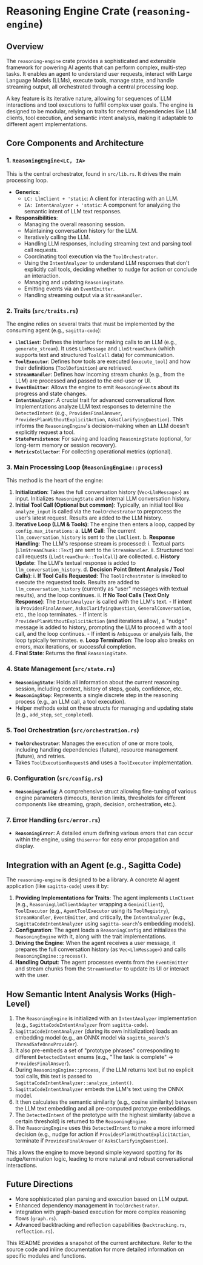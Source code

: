 # Reasoning Engine Crate (`reasoning-engine`)

## Overview

The `reasoning-engine` crate provides a sophisticated and extensible framework for powering AI agents that can perform complex, multi-step tasks. It enables an agent to understand user requests, interact with Large Language Models (LLMs), execute tools, manage state, and handle streaming output, all orchestrated through a central processing loop.

A key feature is its iterative nature, allowing for sequences of LLM interactions and tool executions to fulfill complex user goals. The engine is designed to be modular, relying on traits for external dependencies like LLM clients, tool execution, and semantic intent analysis, making it adaptable to different agent implementations.

## Core Components and Architecture

### 1. `ReasoningEngine<LC, IA>`
This is the central orchestrator, found in `src/lib.rs`. It drives the main processing loop.
- **Generics**: 
    - `LC: LlmClient + 'static`: A client for interacting with an LLM.
    - `IA: IntentAnalyzer + 'static`: A component for analyzing the semantic intent of LLM text responses.
- **Responsibilities**:
    - Managing the overall reasoning session.
    - Maintaining conversation history for the LLM.
    - Iteratively calling the LLM.
    - Handling LLM responses, including streaming text and parsing tool call requests.
    - Coordinating tool execution via the `ToolOrchestrator`.
    - Using the `IntentAnalyzer` to understand LLM responses that don't explicitly call tools, deciding whether to nudge for action or conclude an interaction.
    - Managing and updating `ReasoningState`.
    - Emitting events via an `EventEmitter`.
    - Handling streaming output via a `StreamHandler`.

### 2. Traits (`src/traits.rs`)
The engine relies on several traits that must be implemented by the consuming agent (e.g., `sagitta-code`):
- **`LlmClient`**: Defines the interface for making calls to an LLM (e.g., `generate_stream`). It uses `LlmMessage` and `LlmStreamChunk` (which supports text and structured `ToolCall` data) for communication.
- **`ToolExecutor`**: Defines how tools are executed (`execute_tool`) and how their definitions (`ToolDefinition`) are retrieved.
- **`StreamHandler`**: Defines how incoming stream chunks (e.g., from the LLM) are processed and passed to the end-user or UI.
- **`EventEmitter`**: Allows the engine to emit `ReasoningEvent`s about its progress and state changes.
- **`IntentAnalyzer`**: A crucial trait for advanced conversational flow. Implementations analyze LLM text responses to determine the `DetectedIntent` (e.g., `ProvidesFinalAnswer`, `ProvidesPlanWithoutExplicitAction`, `AsksClarifyingQuestion`). This informs the `ReasoningEngine`'s decision-making when an LLM doesn't explicitly request a tool.
- **`StatePersistence`**: For saving and loading `ReasoningState` (optional, for long-term memory or session recovery).
- **`MetricsCollector`**: For collecting operational metrics (optional).

### 3. Main Processing Loop (`ReasoningEngine::process`)
This method is the heart of the engine:
1.  **Initialization**: Takes the full conversation history (`Vec<LlmMessage>`) as input. Initializes `ReasoningState` and internal LLM conversation history.
2.  **Initial Tool Call (Optional but common)**: Typically, an initial tool like `analyze_input` is called via the `ToolOrchestrator` to preprocess the user's latest request. Results are added to the LLM history.
3.  **Iterative Loop (LLM & Tools)**: The engine then enters a loop, capped by `config.max_iterations`:
    a.  **LLM Call**: The current `llm_conversation_history` is sent to the `LlmClient`.
    b.  **Response Handling**: The LLM's response stream is processed:
        i.  Textual parts (`LlmStreamChunk::Text`) are sent to the `StreamHandler`.
        ii. Structured tool call requests (`LlmStreamChunk::ToolCall`) are collected.
    c.  **History Update**: The LLM's textual response is added to `llm_conversation_history`.
    d.  **Decision Point (Intent Analysis / Tool Calls)**:
        i.  **If Tool Calls Requested**: The `ToolOrchestrator` is invoked to execute the requested tools. Results are added to `llm_conversation_history` (currently as "user" messages with textual results), and the loop continues.
        ii. **If No Tool Calls (Text Only Response)**: The `IntentAnalyzer` is called with the LLM's text.
            - If intent is `ProvidesFinalAnswer`, `AsksClarifyingQuestion`, `GeneralConversation`, etc., the loop terminates.
            - If intent is `ProvidesPlanWithoutExplicitAction` (and iterations allow), a "nudge" message is added to history, prompting the LLM to proceed with a tool call, and the loop continues.
            - If intent is `Ambiguous` or analysis fails, the loop typically terminates.
    e.  **Loop Termination**: The loop also breaks on errors, max iterations, or successful completion.
4.  **Final State**: Returns the final `ReasoningState`.

### 4. State Management (`src/state.rs`)
- **`ReasoningState`**: Holds all information about the current reasoning session, including context, history of steps, goals, confidence, etc.
- **`ReasoningStep`**: Represents a single discrete step in the reasoning process (e.g., an LLM call, a tool execution).
- Helper methods exist on these structs for managing and updating state (e.g., `add_step`, `set_completed`).

### 5. Tool Orchestration (`src/orchestration.rs`)
- **`ToolOrchestrator`**: Manages the execution of one or more tools, including handling dependencies (future), resource management (future), and retries.
- Takes `ToolExecutionRequest`s and uses a `ToolExecutor` implementation.

### 6. Configuration (`src/config.rs`)
- **`ReasoningConfig`**: A comprehensive struct allowing fine-tuning of various engine parameters (timeouts, iteration limits, thresholds for different components like streaming, graph, decision, orchestration, etc.).

### 7. Error Handling (`src/error.rs`)
- **`ReasoningError`**: A detailed enum defining various errors that can occur within the engine, using `thiserror` for easy error propagation and display.

## Integration with an Agent (e.g., Sagitta Code)

The `reasoning-engine` is designed to be a library. A concrete AI agent application (like `sagitta-code`) uses it by:
1.  **Providing Implementations for Traits**: The agent implements `LlmClient` (e.g., `ReasoningLlmClientAdapter` wrapping a `GeminiClient`), `ToolExecutor` (e.g., `AgentToolExecutor` using its `ToolRegistry`), `StreamHandler`, `EventEmitter`, and critically, the `IntentAnalyzer` (e.g., `SagittaCodeIntentAnalyzer` using `sagitta-search`'s embedding models).
2.  **Configuration**: The agent loads a `ReasoningConfig` and initializes the `ReasoningEngine` with it, along with the trait implementations.
3.  **Driving the Engine**: When the agent receives a user message, it prepares the full conversation history (as `Vec<LlmMessage>`) and calls `ReasoningEngine::process()`.
4.  **Handling Output**: The agent processes events from the `EventEmitter` and stream chunks from the `StreamHandler` to update its UI or interact with the user.

## How Semantic Intent Analysis Works (High-Level)

1.  The `ReasoningEngine` is initialized with an `IntentAnalyzer` implementation (e.g., `SagittaCodeIntentAnalyzer` from `sagitta-code`).
2.  `SagittaCodeIntentAnalyzer` (during its own initialization) loads an embedding model (e.g., an ONNX model via `sagitta_search`'s `ThreadSafeOnnxProvider`).
3.  It also pre-embeds a set of "prototype phrases" corresponding to different `DetectedIntent` enums (e.g., "The task is complete" -> `ProvidesFinalAnswer`).
4.  During `ReasoningEngine::process`, if the LLM returns text but no explicit tool calls, this text is passed to `SagittaCodeIntentAnalyzer::analyze_intent()`.
5.  `SagittaCodeIntentAnalyzer` embeds the LLM's text using the ONNX model.
6.  It then calculates the semantic similarity (e.g., cosine similarity) between the LLM text embedding and all pre-computed prototype embeddings.
7.  The `DetectedIntent` of the prototype with the highest similarity (above a certain threshold) is returned to the `ReasoningEngine`.
8.  The `ReasoningEngine` uses this `DetectedIntent` to make a more informed decision (e.g., nudge for action if `ProvidesPlanWithoutExplicitAction`, terminate if `ProvidesFinalAnswer` or `AsksClarifyingQuestion`).

This allows the engine to move beyond simple keyword spotting for its nudge/termination logic, leading to more natural and robust conversational interactions.

## Future Directions
- More sophisticated plan parsing and execution based on LLM output.
- Enhanced dependency management in `ToolOrchestrator`.
- Integration with graph-based execution for more complex reasoning flows (`graph.rs`).
- Advanced backtracking and reflection capabilities (`backtracking.rs`, `reflection.rs`).

This README provides a snapshot of the current architecture. Refer to the source code and inline documentation for more detailed information on specific modules and functions. 